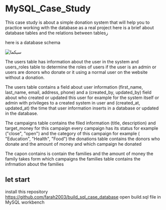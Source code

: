 # MySQL_Case_Study
This case study is about a simple donation system that will help you to practice working with the database as a real project
here is a brief about database tables and the relations between tablesز

here is  a database schema 

![سيكما](https://user-images.githubusercontent.com/59260120/223846458-4e8b821f-a3e6-4a57-9342-c0a36815ba89.png)

The users table has information about the user in the system 
and users_roles table to determine the roles of users if the user is an admin or users are donors who donate or it using a normal user on the website without a donation.

The users table contains a field about user information (first_name, last_name, email, address, phone) and a (created_by, updated_by) field about who created or updated this user for example for the system itself or admin with privileges to a created system in user and (created_at, updated_at) the time that user information inserts in a database or updated in the database.

The campaigns table contains the filed information (title, description)  and target_money for this campaign every campaign has its status for example ("close", "open") and the category of this campaign for example ( "Education", "Health", "Food")
the donations table contains the donors who donate and the amount of money and which campaign he donated 

The capon contains is contain the families and the amount of money the family takes form which campaigns 
the families table contains the infrmation about the families 

## let start
install this repository https://github.com/farah2003/build_sql_case_database 
open build.sql file in MySQL workbench
